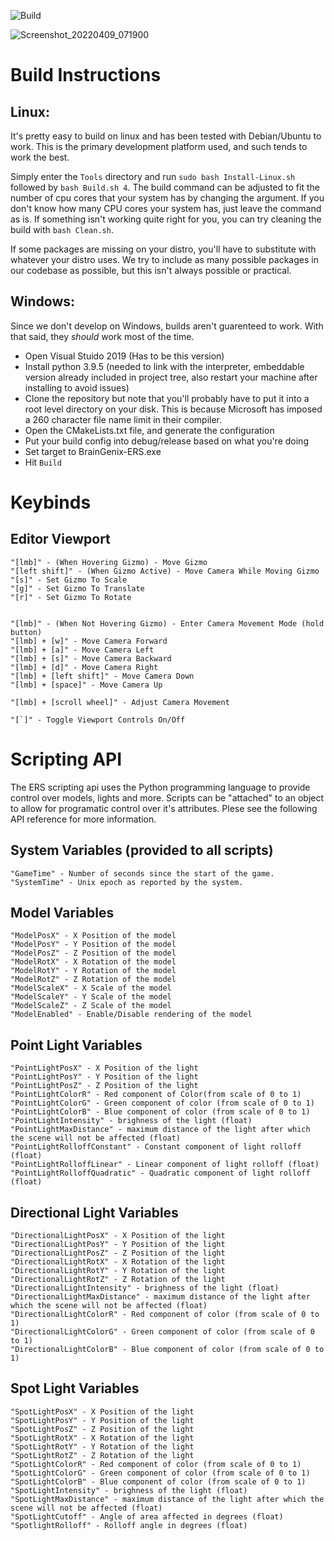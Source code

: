 ![Build](https://github.com/carboncopies/BrainGenix-ERS/actions/workflows/cmake.yml/badge.svg)


![Screenshot_20220409_071900](https://user-images.githubusercontent.com/49183477/162561372-b56cd331-3dad-40d9-8eb0-16b9e1aff46a.png)


# Build Instructions

## Linux:

  It's pretty easy to build on linux and has been tested with Debian/Ubuntu to work. This is the primary development platform used, and such tends to work the best. 
  
  Simply enter the `Tools` directory and run `sudo bash Install-Linux.sh` followed by `bash Build.sh 4`. The build command can be adjusted to fit the number of cpu cores that your system has by changing the argument. If you don't know how many CPU cores your system has, just leave the command as is. If something isn't working quite right for you, you can try cleaning the build with `bash Clean.sh`.

  If some packages are missing on your distro, you'll have to substitute with whatever your distro uses. We try to include as many possible packages in our codebase as possible, but this isn't always possible or practical.


## Windows:

  Since we don't develop on Windows, builds aren't guarenteed to work. With that said, they *should* work most of the time. 
  

  - Open Visual Stuido 2019 (Has to be this version)
  - Install python 3.9.5 (needed to link with the interpreter, embeddable version already included in project tree, also restart your machine after installing to avoid issues)
  - Clone the repository but note that you'll probably have to put it into a root level directory on your disk. This is because Microsoft has imposed a 260 character file name limit in their compiler. 
  - Open the CMakeLists.txt file, and generate the configuration
  - Put your build config into debug/release based on what you're doing
  - Set target to BrainGenix-ERS.exe
  - Hit `Build`


# Keybinds

  ## Editor Viewport

    "[lmb]" - (When Hovering Gizmo) - Move Gizmo
    "[left shift]" - (When Gizmo Active) - Move Camera While Moving Gizmo
    "[s]" - Set Gizmo To Scale
    "[g]" - Set Gizmo To Translate
    "[r]" - Set Gizmo To Rotate


    "[lmb]" - (When Not Hovering Gizmo) - Enter Camera Movement Mode (hold button)
    "[lmb] + [w]" - Move Camera Forward
    "[lmb] + [a]" - Move Camera Left
    "[lmb] + [s]" - Move Camera Backward
    "[lmb] + [d]" - Move Camera Right
    "[lmb] + [left shift]" - Move Camera Down
    "[lmb] + [space]" - Move Camera Up

    "[lmb] + [scroll wheel]" - Adjust Camera Movement

    "[`]" - Toggle Viewport Controls On/Off

# Scripting API

  The ERS scripting api uses the Python programming language to provide control over models, lights and more. Scripts can be "attached" to an object to allow for programatic control over it's attributes. Plese see the following API reference for more information.
  
  ## System Variables (provided to all scripts)
    "GameTime" - Number of seconds since the start of the game.
    "SystemTime" - Unix epoch as reported by the system.
    
  ## Model Variables
    "ModelPosX" - X Position of the model
    "ModelPosY" - Y Position of the model
    "ModelPosZ" - Z Position of the model
    "ModelRotX" - X Rotation of the model
    "ModelRotY" - Y Rotation of the model
    "ModelRotZ" - Z Rotation of the model
    "ModelScaleX" - X Scale of the model
    "ModelScaleY" - Y Scale of the model
    "ModelScaleZ" - Z Scale of the model
    "ModelEnabled" - Enable/Disable rendering of the model

  ## Point Light Variables
    "PointLightPosX" - X Position of the light
    "PointLightPosY" - Y Position of the light
    "PointLightPosZ" - Z Position of the light
    "PointLightColorR" - Red component of Color(from scale of 0 to 1)
    "PointLightColorG" - Green component of color (from scale of 0 to 1)
    "PointLightColorB" - Blue component of color (from scale of 0 to 1)
    "PointLightIntensity" - brighness of the light (float)
    "PointLightMaxDistance" - maximum distance of the light after which the scene will not be affected (float)
    "PointLightRolloffConstant" - Constant component of light rolloff (float)
    "PointLightRolloffLinear" - Linear component of light rolloff (float)
    "PointLightRolloffQuadratic" - Quadratic component of light rolloff (float)
    
  ## Directional Light Variables
    "DirectionalLightPosX" - X Position of the light
    "DirectionalLightPosY" - Y Position of the light
    "DirectionalLightPosZ" - Z Position of the light
    "DirectionalLightRotX" - X Rotation of the light
    "DirectionalLightRotY" - Y Rotation of the light
    "DirectionalLightRotZ" - Z Rotation of the light
    "DirectionalLightIntensity" - brighness of the light (float)
    "DirectionalLightMaxDistance" - maximum distance of the light after which the scene will not be affected (float)
    "DirectionalLightColorR" - Red component of color (from scale of 0 to 1)
    "DirectionalLightColorG" - Green component of color (from scale of 0 to 1)
    "DirectionalLightColorB" - Blue component of color (from scale of 0 to 1)

  ## Spot Light Variables
    "SpotLightPosX" - X Position of the light
    "SpotLightPosY" - Y Position of the light
    "SpotLightPosZ" - Z Position of the light
    "SpotLightRotX" - X Rotation of the light
    "SpotLightRotY" - Y Rotation of the light
    "SpotLightRotZ" - Z Rotation of the light
    "SpotLightColorR" - Red component of color (from scale of 0 to 1)
    "SpotLightColorG" - Green component of color (from scale of 0 to 1)
    "SpotLightColorB" - Blue component of color (from scale of 0 to 1)
    "SpotLightIntensity" - brighness of the light (float)
    "SpotLightMaxDistance" - maximum distance of the light after which the scene will not be affected (float)
    "SpotLightCutoff" - Angle of area affected in degrees (float)
    "SpotlightRolloff" - Rolloff angle in degrees (float)
